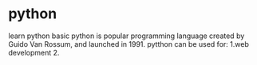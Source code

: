 # python
learn python basic
python is popular programming language created by Guido Van Rossum, and launched in 1991.
pytthon can be used for:
    1.web development
    2.
